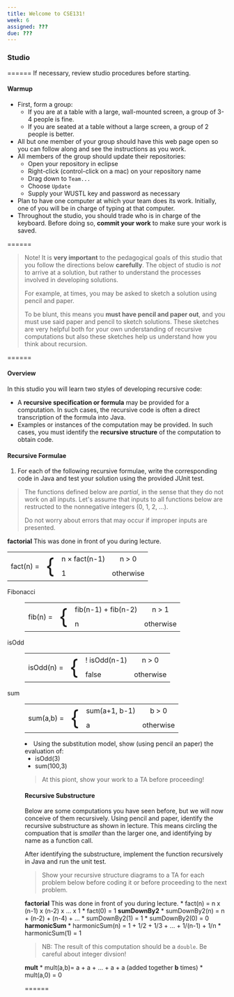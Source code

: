 ```yaml
---
title: Welcome to CSE131!
week: 6
assigned: ???
due: ???
---
```


### Studio

======
If necessary, review studio procedures before starting.

#### Warmup

* First, form a group:
   * If you are at a table with a large, wall-mounted screen, a group of 3-4 people is fine.
   * If you are seated at a table without a large screen, a group of 2 people is better.
* All but one member of your group should have this web page open so you can follow along and see the instructions as you work.
* All members of the group should update their repositories:
   * Open your repository in eclipse
   * Right-click (control-click on a mac) on your repository name
   * Drag down to `Team...`
   * Choose `Update`
   * Supply your WUSTL key and password as necessary
* Plan to have one computer at which your team does its work. Initially, one of you will be in charge of typing at that computer.
* Throughout the studio, you should trade who is in charge of the keyboard. Before doing so, **commit your work** to make sure your work is saved.

======

> Note! It is **very important** to the pedagogical goals of this studio that you follow the directions
> below **carefully**.   The object of studio is *not* to arrive at a solution, but rather to understand
> the processes involved in developing solutions.
> 
> For example, at times, you may be asked to sketch a solution using pencil and paper.
> 
> To be blunt, this means you <b>must have pencil and paper out</b>, and you must use said paper and pencil to sketch
> solutions.  These sketches are very helpful both for your own understanding of recursive computations but also
> these sketches help us understand how you think about recursion.

======

#### Overview

In this studio you will learn two styles of developing recursive code:

  * A **recursive specification or formula** may be provided for a computation.  In such cases, the recursive code is often a direct transcription of the formula into Java.
  * Examples or instances of the computation may be provided.  In such cases, you must identify the **recursive structure** of the computation to obtain code.

#### Recursive Formulae

1. For each of the following recursive formulae, write the corresponding code in Java and test your solution
using the provided JUnit test.

> The functions defined below are *partial*, in the sense that they do not work on all inputs.
> Let's assume that inputs to all functions below are restructed to the nonnegative integers (0, 1, 2, &hellip;).
>
> Do not worry about errors that may occur if improper inputs are presented.


  **factorial**
     This was done in front of you during lecture.
<TABLE>
<TR> <TD ROWSPAN=2 VALIGN=CENTER> fact(n) = </TD>  <TD ROWSPAN=2 VALIGN=CENTER><FONT SIZE=12>{</FONT></TD> <TD> n &times; fact(n-1)</TD> <TD ALIGN=CENTER> n &gt; 0</TD></TR>
<TR>                                               <TD>  1</TD> <TD ALIGN=CENTER> otherwise</TD></TR>
</TABLE>
  <DT> Fibonacci
  <DD>
<TABLE>
<TR> <TD ROWSPAN=2 VALIGN=CENTER> fib(n) = </TD>  <TD ROWSPAN=2 VALIGN=CENTER><FONT SIZE=12>{</FONT></TD> <TD> fib(n-1) &plus; fib(n-2)</TD> <TD ALIGN=CENTER> n &gt; 1</TD></TR>
<TR>                                               <TD>  n</TD> <TD ALIGN=CENTER> otherwise</TD></TR>
</TABLE>
  <DT> isOdd
  <DD>
<TABLE>
<TR> <TD ROWSPAN=2 VALIGN=CENTER> isOdd(n) = </TD>  <TD ROWSPAN=2 VALIGN=CENTER><FONT SIZE=12>{</FONT></TD> <TD> ! isOdd(n-1) </TD> <TD ALIGN=CENTER> n &gt; 0</TD></TR>
<TR>                                               <TD>  false</TD> <TD ALIGN=CENTER> otherwise</TD></TR>
</TABLE>
  <DT> sum
  <DD>
<TABLE>
<TR> <TD ROWSPAN=2 VALIGN=CENTER> sum(a,b) = </TD>  <TD ROWSPAN=2 VALIGN=CENTER><FONT SIZE=12>{</FONT></TD> <TD> sum(a+1, b-1) </TD> <TD ALIGN=CENTER> b &gt; 0</TD></TR>
<TR>                                               <TD>  a</TD> <TD ALIGN=CENTER> otherwise</TD></TR>
</TABLE>
</DL>
<LI>  Using the substitution model, show (using pencil an paper) the evaluation of:
<UL>
  <LI> isOdd(3)
  <LI> sum(100,3)
</UL>
<BLOCKQUOTE>
At this piont, show your work to a TA before proceeding!
</BLOCKQUOTE>
</OL>

#### Recursive Substructure
Below are some computations you have seen before, but we will now conceive of them recursively.
Using pencil and paper, identify the recursive substructure as shown in lecture. This means circling the
compuation that is *smaller* than the larger one, and identifying by name as a function call.

After identifying the substructure, implement the function recursively in Java and run the unit test.

> Show your recursive structure diagrams to a TA for each problem below before coding it or before proceeding
> to the next problem.

  **factorial**
     This was done in front of you during lecture.
     * fact(n) = n x (n-1) x (n-2) x ... x 1
     * fact(0) = 1
  **sumDownBy2**
     * sumDownBy2(n) = n + (n-2) + (n-4) + ... 
     * sumDownBy2(1) = 1
     * sumDownBy2(0) = 0
  **harmonicSum**
     * harmonicSum(n) = 1 + 1/2 + 1/3 + ... + 1/(n-1) + 1/n
     * harmonicSum(1) = 1

> NB: The result of this computation should be a `double`.  Be careful about integer divsion!

  **mult**
     * mult(a,b)= a + a + ... + a + a  (added together **b** times)
     * mult(a,0) = 0

======
